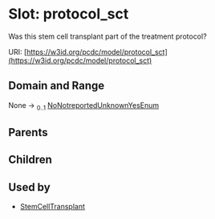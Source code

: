 
# Slot: protocol_sct


Was this stem cell transplant part of the treatment protocol?

URI: [https://w3id.org/pcdc/model/protocol_sct](https://w3id.org/pcdc/model/protocol_sct)


## Domain and Range

None &#8594;  <sub>0..1</sub> [NoNotreportedUnknownYesEnum](NoNotreportedUnknownYesEnum.md)

## Parents


## Children


## Used by

 * [StemCellTransplant](StemCellTransplant.md)
